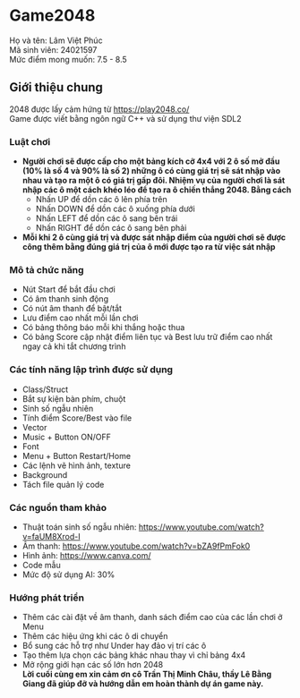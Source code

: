 # Game2048
Họ và tên: Lâm Việt Phúc  
Mã sinh viên: 24021597  
Mức điểm mong muốn: 7.5 - 8.5
## Giới thiệu chung
2048 được lấy cảm hứng từ https://play2048.co/  
Game được viết bằng ngôn ngữ C++ và sử dụng thư viện SDL2
### Luật chơi
- **Người chơi sẽ được cấp cho một bảng kích cỡ 4x4 với 2 ô số mở đầu (10% là số 4 và 90% là số 2) những ô có cùng giá trị sẽ sát nhập vào nhau và tạo ra một ô có giá trị gấp đôi. Nhiệm vụ của người chơi là sát nhập các ô một cách khéo léo để tạo ra ô chiến thắng 2048. Bằng cách**
  - Nhấn UP để dồn các ô lên phía trên
  - Nhấn DOWN để dồn các ô xuống phía dưới
  - Nhấn LEFT để dồn các ô sang bên trái
  - Nhấn RIGHT để dồn các ô sang bên phải
- **Mỗi khi 2 ô cùng giá trị và được sát nhập điểm của người chơi sẽ được công thêm bằng đúng giá trị của ô mới được tạo ra từ việc sát nhập**
### Mô tả chức năng
  - Nút Start để bắt đầu chơi
  - Có âm thanh sinh động
  - Có nút âm thanh để bật/tắt
  - Lưu điểm cao nhất mỗi lần chơi
  - Có bảng thông báo mỗi khi thắng hoặc thua
  - Có bảng Score cập nhật điểm liên tục và Best lưu trữ điểm cao nhất ngay cả khi tắt chương trình
### Các tính năng lập trình được sử dụng
  - Class/Struct
  - Bắt sự kiện bàn phím, chuột
  - Sinh số ngẫu nhiên
  - Tính điểm Score/Best vào file
  - Vector
  - Music + Button ON/OFF
  - Font
  - Menu + Button Restart/Home
  - Các lệnh vẽ hình ảnh, texture
  - Background
  - Tách file quản lý code
### Các nguồn tham khảo
  - Thuật toán sinh số ngẫu nhiên: https://www.youtube.com/watch?v=faUM8Xrod-I
  - Âm thanh: https://www.youtube.com/watch?v=bZA9fPmFok0
  - Hình ảnh: https://www.canva.com/
  - Code mẫu
  - Mức độ sử dụng AI: 30%
### Hướng phát triển
  - Thêm các cài đặt về âm thanh, danh sách điểm cao của các lần chơi ở Menu
  - Thêm các hiệu ứng khi các ô di chuyển
  - Bổ sung các hỗ trợ như Under hay đảo vị trí các ô
  - Tạo thêm lựa chọn các bảng khác nhau thay vì chỉ bảng 4x4
  - Mở rộng giới hạn các số lớn hơn 2048  
 **Lời cuối cùng em xin cảm ơn cô Trần Thị Minh Châu, thầy Lê Bằng Giang đã giúp đỡ và hướng dẫn em hoàn thành dự án game này.**
